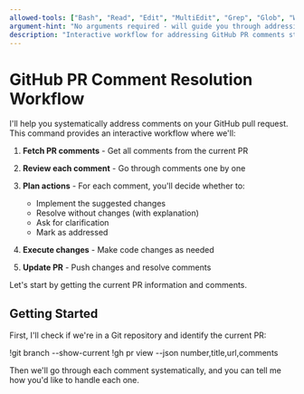 ```yaml
---
allowed-tools: ["Bash", "Read", "Edit", "MultiEdit", "Grep", "Glob", "WebFetch", "TodoWrite"]
argument-hint: "No arguments required - will guide you through addressing PR comments interactively"
description: "Interactive workflow for addressing GitHub PR comments step by step"
---
```


# GitHub PR Comment Resolution Workflow

I'll help you systematically address comments on your GitHub pull request. This command provides an interactive workflow where we'll:

1. **Fetch PR comments** - Get all comments from the current PR
2. **Review each comment** - Go through comments one by one
3. **Plan actions** - For each comment, you'll decide whether to:
   - Implement the suggested changes
   - Resolve without changes (with explanation)
   - Ask for clarification
   - Mark as addressed

4. **Execute changes** - Make code changes as needed
5. **Update PR** - Push changes and resolve comments

Let's start by getting the current PR information and comments.

## Getting Started

First, I'll check if we're in a Git repository and identify the current PR:

!git branch --show-current
!gh pr view --json number,title,url,comments

Then we'll go through each comment systematically, and you can tell me how you'd like to handle each one.
